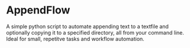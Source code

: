 # AppendFlow
A simple python script to automate appending text to a textfile and optionally copying it to a specified directory, all from your command line. Ideal for small, repetitve tasks and workflow automation.
